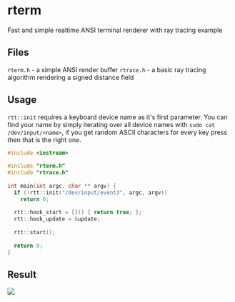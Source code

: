 # rterm
Fast and simple realtime ANSI terminal renderer with ray tracing example

## Files
```rterm.h``` - a simple ANSI render buffer
```rtrace.h``` -  a basic ray tracing algorithm rendering a signed distance field

## Usage
```rtt::init``` requires a keyboard device name as it's first parameter. You can find your name by simply iterating over all device names with ```sudo cat /dev/input/<name>```, if you get random ASCII characters for every key press then that is the right one.

```cpp
#include <iostream>
 
#include "rterm.h"
#include "rtrace.h"
 
int main(int argc, char ** argv) {
  if (!rtt::init("/dev/input/event3", argc, argv))
    return 0;
 
  rtt::hook_start = []() { return true; };
  rtt::hook_update = &update;
                                                                                                                       
  rtt::start();
      
  return 0;
}
```

## Result
![](result.gif)
